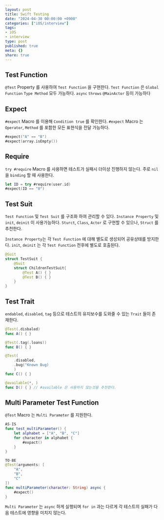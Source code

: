```yaml
---
layout: post
title: Swift Testing
date: "2024-04-30 00:00:00 +0900"
categories: ["iOS/interview"]
tags:
- iOS
- interview
type: post
published: true
meta: {}
share: true
---
```

  
## Test Function
`@Test` Property 를 사용하여 `Test Function` 을 구현한다.
`Test Function` 은 `Global Function` `Type Method` 모두 가능하다.
`async` `throws` `@MainActor` 등이 가능하다
## Expect
`#expect` Macro 를 이용해 `Condition true` 를 확인한다.
`#expect` Macro 는 `Operator`, `Method` 를 포함한 모든 표현식을 전달 가능하다.
```swift
#expect("A" == "B")
#expect(array.isEmpty())
```
## Require
`try #require` Macro 를 사용하면 테스트가 실패시 더이상 진행하지 않는다.
주로 `nil` 을 `binding` 할 때 사용한다.
```swift
let ID = try #require(user.id)
#expect(ID == "0")
```
## Test Suit
`Test Function` 및 `Test Suit` 를 구조화 하여 관리할 수 있다.
`Instance Property` 및 `init`, `deinit` 이 사용가능하다.
`Sturct`, `Class`, `Actor` 로 구현할 수 있으나, `Struct` 를 추천한다.

`Instance Property`는 각 `Test Function` 에 대해 별도로 생성되어 공유상태를 방지한다.
`init`, `deinit` 는 각 `Test Function` 전후에 별도로 호출된다.
```swift
@Suit
struct TestSuit { 
	@Suit
	struct ChildrenTestSuit{ 
		@Test A() { }
		@Test B() { }
	}
}
```
## Test Trait
`endabled`, `disabled`, `tag` 등으로 테스트의 유지보수를 도와줄 수 있는 `Trait` 들이 존재한다.
```swift
@Test(.disbaled)
func A() { }

@Test(.tag(.loans))
func B() { }

@Test(
	.disabled,
	.bug("Known Bug)
	)
func C() { }

@available(*, )
func D() { } // #available 은 사용하지 않는것을 추천한다.
```
## Multi Parameter Test Function
`@Test` Macro 는 `Multi Parameter` 를 지원한다.
```swift
AS-IS
func test_multiParameter() { 
	let alphabet = ["A", "B", "C"]
	for character in alphabet {
		#expact()
	}
}

TO-BE
@Test(arguments: [ 
	"A",
	"B",
	"C"
])
func multiParameter(character: String) async { 
	#expect()
}
```
`Multi Parameter` 는 `async` 하게 실행되며 `for in` 과는 다르게 각 테스트의 실패가 다음 테스트에 영향을 미치지 않는다.

